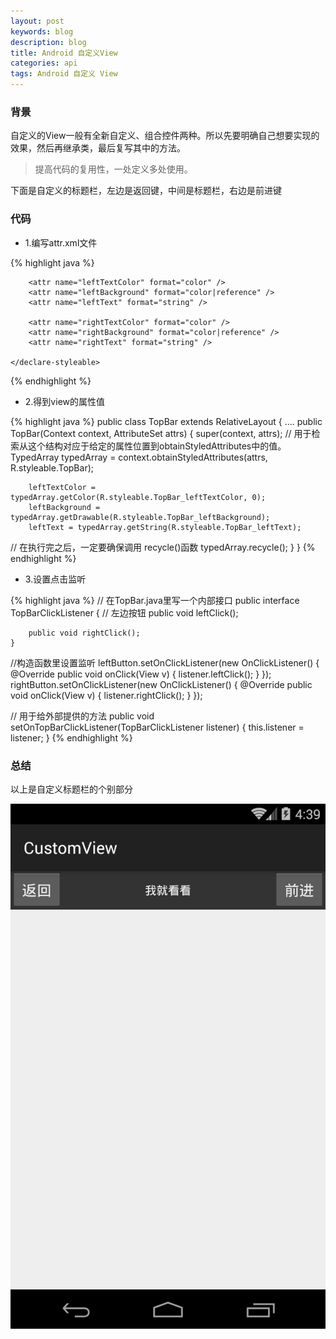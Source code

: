 ```yaml
---
layout: post
keywords: blog
description: blog
title: Android 自定义View
categories: api
tags: Android 自定义 View
---
```


### 背景

自定义的View一般有全新自定义、组合控件两种。所以先要明确自己想要实现的效果，然后再继承类，最后复写其中的方法。

>提高代码的复用性，一处定义多处使用。

下面是自定义的标题栏，左边是返回键，中间是标题栏，右边是前进键

### 代码

* 1.编写attr.xml文件

{% highlight java %}
<?xml version="1.0" encoding="utf-8"?>
<resources>
    <declare-styleable name="TopBar">
        <attr name="titleText" format="string" />
        <attr name="titleTextSize" format="dimension" />
        <attr name="titleColor" format="color" />

        <attr name="leftTextColor" format="color" />
        <attr name="leftBackground" format="color|reference" />
        <attr name="leftText" format="string" />

        <attr name="rightTextColor" format="color" />
        <attr name="rightBackground" format="color|reference" />
        <attr name="rightText" format="string" />

    </declare-styleable>
</resources>
{% endhighlight %}


* 2.得到view的属性值

{% highlight java %}
public class TopBar extends RelativeLayout {
....
 public TopBar(Context context, AttributeSet attrs) {
        super(context, attrs);
//		用于检索从这个结构对应于给定的属性位置到obtainStyledAttributes中的值。
        TypedArray typedArray = context.obtainStyledAttributes(attrs, R.styleable.TopBar);

        leftTextColor = typedArray.getColor(R.styleable.TopBar_leftTextColor, 0);
        leftBackground = typedArray.getDrawable(R.styleable.TopBar_leftBackground);
        leftText = typedArray.getString(R.styleable.TopBar_leftText);

//		在执行完之后，一定要确保调用  recycle()函数 
 		typedArray.recycle();
	}
}
{% endhighlight %}

* 3.设置点击监听

{% highlight java %}
//		在TopBar.java里写一个内部接口
public interface TopBarClickListener {
//		左边按钮
        public void leftClick();

        public void rightClick();
    }

//构造函数里设置监听
    leftButton.setOnClickListener(new OnClickListener() {
            @Override
            public void onClick(View v) {
                listener.leftClick();
            }
        });
        rightButton.setOnClickListener(new OnClickListener() {
            @Override
            public void onClick(View v) {
                listener.rightClick();
            }
        });

//	用于给外部提供的方法
    public void setOnTopBarClickListener(TopBarClickListener listener) {
        this.listener = listener;
    }
{% endhighlight %}


### 总结

以上是自定义标题栏的个别部分

<center>
<img src="/image/customview.png"/>
</center>
